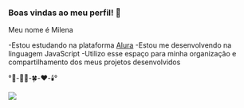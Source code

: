 ### Boas vindas ao meu perfil! 🌺

Meu nome é Milena

-Estou estudando na plataforma [Alura](https:\\www.alura.com.br)
-Estou me desenvolvendo na linguagem JavaScript
-Utilizo esse espaço para minha organização e compartilhamento dos meus projetos desenvolvidos

°🍬-🧚‍♀️-🍀-❤️-🕯️°



![](https://media.tenor.com/e0osqzyIJIkAAAAM/hello-kitty-sanrio.gif)

